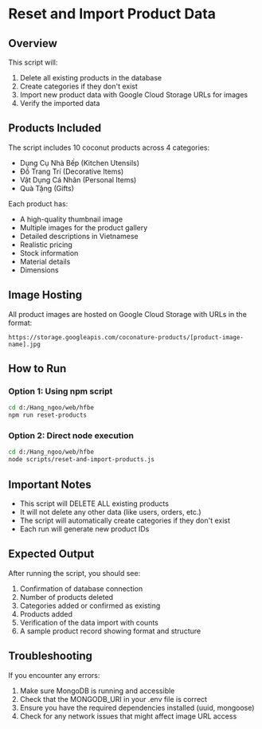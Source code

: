 # Reset and Import Product Data

## Overview

This script will:
1. Delete all existing products in the database
2. Create categories if they don't exist
3. Import new product data with Google Cloud Storage URLs for images
4. Verify the imported data

## Products Included

The script includes 10 coconut products across 4 categories:

- Dụng Cụ Nhà Bếp (Kitchen Utensils)
- Đồ Trang Trí (Decorative Items)
- Vật Dụng Cá Nhân (Personal Items)
- Quà Tặng (Gifts)

Each product has:
- A high-quality thumbnail image
- Multiple images for the product gallery
- Detailed descriptions in Vietnamese
- Realistic pricing
- Stock information
- Material details
- Dimensions

## Image Hosting

All product images are hosted on Google Cloud Storage with URLs in the format:
```
https://storage.googleapis.com/coconature-products/[product-image-name].jpg
```

## How to Run

### Option 1: Using npm script

```bash
cd d:/Hang_ngoo/web/hfbe
npm run reset-products
```

### Option 2: Direct node execution

```bash
cd d:/Hang_ngoo/web/hfbe
node scripts/reset-and-import-products.js
```

## Important Notes

- This script will DELETE ALL existing products
- It will not delete any other data (like users, orders, etc.)
- The script will automatically create categories if they don't exist
- Each run will generate new product IDs

## Expected Output

After running the script, you should see:
1. Confirmation of database connection
2. Number of products deleted
3. Categories added or confirmed as existing
4. Products added
5. Verification of the data import with counts
6. A sample product record showing format and structure

## Troubleshooting

If you encounter any errors:

1. Make sure MongoDB is running and accessible
2. Check that the MONGODB_URI in your .env file is correct
3. Ensure you have the required dependencies installed (uuid, mongoose)
4. Check for any network issues that might affect image URL access
